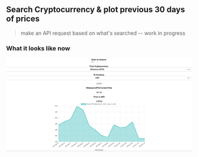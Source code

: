 ## Search Cryptocurrency & plot previous 30 days of prices

> make an API request based on what's searched -- work in progress

### What it looks like now

![alt text](screenshots/charts.png)
